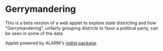 # Gerrymandering
This is a beta version of a web applet to explore state districting and how "Gerrymandering", unfairly grouping districts to favor a political party, can be seen in some of the data

Applet powered by ALARM's [redist package](https://alarm-redist.github.io/redist/).
